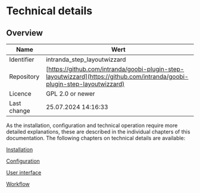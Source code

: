# Technical details

## Overview

Name                     | Wert
-------------------------|-----------
Identifier               | intranda_step_layoutwizzard
Repository               | [https://github.com/intranda/goobi-plugin-step-layoutwizzard](https://github.com/intranda/goobi-plugin-step-layoutwizzard)
Licence              | GPL 2.0 or newer 
Last change    | 25.07.2024 14:16:33


As the installation, configuration and technical operation require more detailed explanations, these are described in the individual chapters of this documentation. The following chapters on technical details are available:

[Installation](goobi-plugin-step-layoutwizzard_page_02_01_en.md)

[Configuration](goobi-plugin-step-layoutwizzard_page_02_02_en.md)

[User interface](goobi-plugin-step-layoutwizzard_page_02_03_en.md)

[Workflow](goobi-plugin-step-layoutwizzard_page_02_04_en.md)